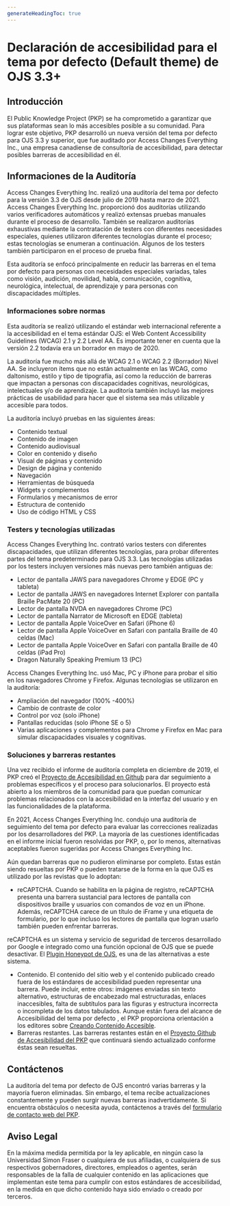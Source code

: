 ```yaml
---
generateHeadingToc: true
---
```


# Declaración de accesibilidad para  el tema por defecto (Default theme) de OJS 3.3+ 

## Introducción

El Public Knowledge Project (PKP) se ha comprometido a garantizar que sus plataformas sean lo más accesibles posible a su comunidad. Para lograr este objetivo, PKP desarrolló un nueva versión del tema por defecto para OJS 3.3 y superior, que fue auditado por Access Changes Everything Inc., una empresa canadiense de consultoría de accesibilidad, para detectar posibles  barreras de accesibilidad en él.

## Informaciones de la Auditoría

Access Changes Everything Inc. realizó una auditoría del tema por defecto para la versión 3.3 de OJS desde julio de 2019 hasta marzo de 2021. Access Changes Everything Inc. proporcionó dos auditorías utilizando varios verificadores automáticos y realizó extensas pruebas manuales durante el proceso de desarrollo. También se realizaron auditorías exhaustivas mediante la contratación de testers con diferentes necesidades especiales, quienes utilizaron diferentes tecnologías durante el proceso; estas tecnologías se enumeran a continuación. Algunos de los testers también participaron en el proceso de prueba final.

Esta auditoría se enfocó principalmente en reducir las barreras en el tema por defecto  para personas con necesidades especiales variadas, tales como visión, audición, movilidad, habla, comunicación, cognitiva, neurológica, intelectual, de aprendizaje y para personas con discapacidades múltiples.

### Informaciones sobre normas

Esta auditoría se realizó utilizando el estándar web internacional referente a la accesibilidad en el tema estándar OJS: el Web Content Accessibility Guidelines (WCAG) 2.1 y 2.2 Level AA. Es importante tener en cuenta que la versión 2.2 todavía era un borrador en mayo de 2020.

La auditoría fue mucho más allá de WCAG 2.1 o WCAG 2.2 (Borrador) Nivel AA. Se incluyeron ítems que no están actualmente en las WCAG, como daltonismo, estilo y tipo de tipografía, así como la reducción de barreras que impactan a personas con discapacidades cognitivas, neurológicas, intelectuales y/o de aprendizaje. La auditoría también incluyó las mejores prácticas de usabilidad para hacer que el sistema sea más utilizable y accesible para todos.

La auditoría incluyó pruebas en las siguientes áreas:

* Contenido textual
* Contenido de imagen
* Contenido audiovisual
* Color en contenido y diseño
* Visual de páginas y contenido
* Design de página y contenido
* Navegación
* Herramientas de búsqueda
* Widgets y complementos
* Formularios y mecanismos de error
* Estructura de contenido
* Uso de código HTML y CSS

### Testers y tecnologías utilizadas

Access Changes Everything Inc. contrató varios testers con diferentes discapacidades, que utilizan diferentes tecnologías, para probar diferentes partes del tema predeterminado para OJS 3.3. Las tecnologías utilizadas por los testers incluyen versiones más nuevas pero también antiguas de:

* Lector de pantalla JAWS para navegadores Chrome y EDGE (PC y tableta)
* Lector de pantalla JAWS en navegadores Internet Explorer con pantalla Braille PacMate 20 (PC)
* Lector de pantalla NVDA en navegadores Chrome (PC)
* Lector de pantalla Narrator de Microsoft en EDGE (tableta)
* Lector de pantalla Apple VoiceOver en Safari (iPhone 6)
* Lector de pantalla Apple VoiceOver en Safari con pantalla Braille de 40 celdas (Mac)
* Lector de pantalla Apple VoiceOver en Safari con pantalla Braille de 40 celdas (iPad Pro)
* Dragon Naturally Speaking Premium 13 (PC)

Access Changes Everything Inc. usó Mac, PC y iPhone para probar el sitio en los navegadores Chrome y Firefox. Algunas tecnologías se utilizaron en la auditoría:

* Ampliación del navegador (100% -400%)
* Cambio de contraste de color
* Control por voz (solo iPhone)
* Pantallas reducidas (solo iPhone SE o 5)
* Varias aplicaciones y complementos para Chrome y Firefox en Mac para simular discapacidades visuales y cognitivas.

### Soluciones y barreras restantes

Una vez recibido el informe de auditoría completa en diciembre de 2019, el PKP creó el [Proyecto de Accesibilidad en Github](https://github.com/pkp/pkp-lib/projects/16) para dar seguimiento a problemas específicos y el proceso para solucionarlos.  El proyecto  está abierto a los miembros de la comunidad para que puedan comunicar problemas relacionados con la accesibilidad en la interfaz del usuario y en las funcionalidades de la plataforma.

En 2021, Access Changes Everything Inc. condujo una auditoría de seguimiento del tema por defecto para evaluar las correcciones realizadas por los desarrolladores del PKP. La mayoría de las cuestiones identificadas en el informe inicial fueron resolvidas por PKP, o, por lo menos, alternativas aceptables fueron sugeridas por Access Changes Everything Inc.

Aún quedan barreras que no pudieron eliminarse por completo. Estas están siendo resueltas por PKP o pueden tratarse de la forma en la que OJS es utilizado por las revistas que lo adoptan:

* reCAPTCHA. Cuando se habilita en la página de registro, reCAPTCHA presenta una barrera sustancial para lectores de pantalla con dispositivos braille y usuarios con comandos de voz en un iPhone. Además, reCAPTCHA carece de un título de iFrame y una etiqueta de formulario, por lo que incluso los lectores de pantalla que logran usarlo también pueden enfrentar barreras.

reCAPTCHA es un sistema y servicio de seguridad de terceros desarrollado por Google e integrado como una función opcional de OJS que se puede desactivar. El  [Plugin Honeypot de OJS](https://github.com/ulsdevteam/pkp-formHoneypot), es una de las alternativas a este sistema. 

* Contenido. El contenido del sitio web y el contenido publicado creado fuera de los estándares de accesibilidad pueden representar una barrera. Puede incluir, entre otros: imágenes enviadas sin texto alternativo, estructuras de encabezado mal estructuradas, enlaces inaccesibles, falta de subtítulos para las figuras y estructura incorrecta o incompleta de los datos tabulados. Aunque están fuera del alcance de Accesibilidad del tema por defecto , el PKP proporciona orientación a los editores sobre [Creando Contenido Accesible](https://docs.pkp.sfu.ca/accessible-content/).
* Barreras restantes. Las  barreras restantes están en el [Proyecto Github de Accesibilidad del PKP](https://github.com/pkp/pkp-lib/projects/16) que continuará siendo actualizado conforme éstas sean resueltas.

## Contáctenos

La auditoría del tema por defecto de OJS encontró varias barreras y la mayoría fueron eliminadas. Sin embargo, el tema recibe actualizaciones constantemente y pueden surgir nuevas barreras inadvertidamente. Si encuentra obstáculos o necesita ayuda, contáctenos a través del [formulario de contacto web del PKP](https://pkp.sfu.ca/contact-us/).

## Aviso Legal

En la máxima medida permitida por la ley aplicable, en ningún caso la Universidad Simon Fraser o cualquiera de sus afiliadas, o cualquiera de sus respectivos gobernadores, directores, empleados o agentes, serán responsables de la falla de cualquier contenido en las aplicaciones que implementan este tema para cumplir con estos estándares de accesibilidad, en la medida en que dicho contenido haya sido enviado o creado por terceros.
